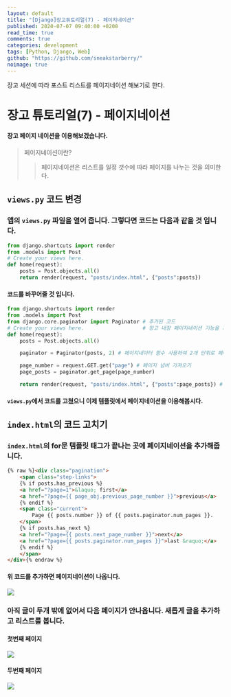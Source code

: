 ```yaml
---
layout: default
title: "[Django]장고튜토리얼(7) - 페이지네이션"
published: 2020-07-07 09:40:00 +0200
read_time: true
comments: true
categories: development
tags: [Python, Django, Web]
github: "https://github.com/sneakstarberry/"
noimage: true
---
```

장고 세션에 따라 포스트 리스트를 페이지네이션 해보기로 한다.

<!--more-->

# 장고 튜토리얼(7) - 페이지네이션
#### 장고 페이지 네이션을 이용해보겠습니다.
> 페이지네이션이란?
>> 페이지네이션은 리스트를 일정 갯수에 따라 페이지를 나누는 것을 의미한다.

## `views.py` 코드 변경
### 앱의 `views.py` 파일을 열어 줍니다. 그렇다면 코드는 다음과 같을 것 입니다.
```python
from django.shortcuts import render
from .models import Post
# Create your views here.
def home(request):
    posts = Post.objects.all()
    return render(request, "posts/index.html", {"posts":posts})
```

#### 코드를 바꾸어줄 것 입니다.

```python
from django.shortcuts import render
from .models import Post
from django.core.paginator import Paginator # 추가된 코드
# Create your views here.                   # 장고 내장 페이지네이션 기능을 가져온다.
def home(request):
    posts = Post.objects.all()

    paginator = Paginator(posts, 2) # 페이지네이터 함수 사용하여 2개 단위로 페이지 나누기

    page_number = request.GET.get("page") # 페이지 넘버 가져오기
    page_posts = paginator.get_page(page_number)

    return render(request, "posts/index.html", {"posts":page_posts}) # 페이지네이션 변수 page_posts를 템플릿의 posts로 받기
```

#### `views.py`에서 코드를 고쳤으니 이제 템플릿에서 페이지네이션을 이용해봅시다.

## `index.html`의 코드 고치기
### `index.html`의 for문 템플릿 태그가 끝나는 곳에 페이지네이션을 추가해줍니다.

```html
{% raw %}<div class="pagination">
    <span class="step-links">
    {% if posts.has_previous %}
    <a href="?page=1">&laquo; first</a>
    <a href="?page={{ page_obj.previous_page_number }}">previous</a>
    {% endif %}
    <span class="current">
        Page {{ posts.number }} of {{ posts.paginator.num_pages }}.
    </span>
    {% if posts.has_next %}
    <a href="?page={{ posts.next_page_number }}">next</a>
    <a href="?page={{ posts.paginator.num_pages }}">last &raquo;</a>
    {% endif %}
    </span>
</div>{% endraw %}
```

#### 위 코드를 추가하면 페이지네이션이 나옵니다.
<img src="/assets/images{{page.id}}/index.png" class="img-responsive">


### 아직 글이 두개 밖에 없어서 다음 페이지가 안나옵니다. 새롭게 글을 추가하고 리스트를 봅니다.
#### 첫번째 페이지
<img src="/assets/images{{page.id}}/index2.png" class="img-responsive">

#### 두번째 페이지
<img src="/assets/images{{page.id}}/index3.png" class="img-responsive">